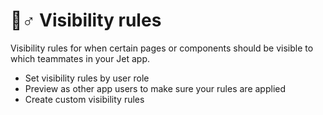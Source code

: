 # 🧞♂ Visibility rules

Visibility rules for when certain pages or components should be visible to which teammates in your Jet app.



* Set visibility rules by user role
* Preview as other app users to make sure your rules are applied
* Create custom visibility rules
